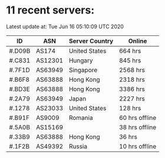 # 11 recent servers:

Latest update at: Tue Jun 16 05:10:09 UTC 2020

| ID | ASN | Server Country | Online |
| -- | --- | -------------- | ------ |
| #.D09B | AS174 | United States | 664 hrs |
| #.C831 | AS12301 | Hungary | 845 hrs |
| #.7F1D | AS63949 | Singapore | 2568 hrs |
| #.B6F8 | AS63888 | Hong Kong | 2318 hrs |
| #.BD3E | AS63888 | Hong Kong | 3386 hrs |
| #.2A79 | AS63949 | Japan | 2227 hrs |
| #.1278 | AS23033 | United States | 128 hrs |
| #.B91F | AS9009 | Romania | 60 hrs offline |
| #.5A0B | AS15169 |  | 38 hrs offline |
| #.33B9 | AS63888 | Hong Kong | 36 hrs |
| #.1F2B | AS49392 | Russia | 10 hrs offline |

